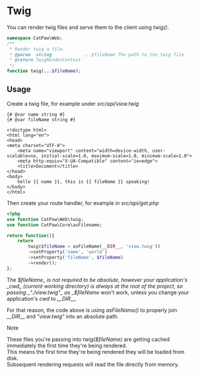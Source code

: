 # Twig

You can render twig files and serve them to the client using _twig()_.

```php
namespace CatPaw\Web;
/**
 * Render twig a file.
 * @param  string            ...$fileName The path to the twig file.
 * @return TwigRenderContext
 */
function twig(...$fileName);
```

## Usage

Create a twig file, for example under _src/api/view.twig_

```twig
{# @var name string #}
{# @var fileName string #}

<!doctype html>
<html lang="en">
<head>
<meta charset="UTF-8">
    <meta name="viewport" content="width=device-width, user-scalable=no, initial-scale=1.0, maximum-scale=1.0, minimum-scale=1.0">
    <meta http-equiv="X-UA-Compatible" content="ie=edge">
    <title>Document</title>
</head>
<body>
    hello {{ name }}, this is {{ fileName }} speaking!
</body>
</html>
```

Then create your route handler, for example in _src/api/get.php_

```php
<?php
use function CatPaw\Web\twig;
use function CatPaw\Core\asFilename;

return function(){
    return
        twig($fileName = asFileName(__DIR__, 'view.twig'))
        ->setProperty('name', 'world')
        ->setProperty('fileName', $fileName)
        ->render();
};
```

The _$fileName_ is not required to be absolute, however your application's _cwd_ (current working directory) is always at the root of the project, so passing _"./view.twig"_ as _$fileName_ won't work, unless you change your application's _cwd_ to _\_\_DIR___.

For that reason, the code above is using _asFileName()_ to properly join _\_\_DIR___ and _"view.twig"_ into an absolute path.

> [!NOTE]
> These files you're passing into _twig($fileName)_ are getting cached immediately the first time they're being rendered.\
> This means the first time they're being rendered they will be loaded from disk.\
> Subsequent rendering requests will read the file directly from memory.
